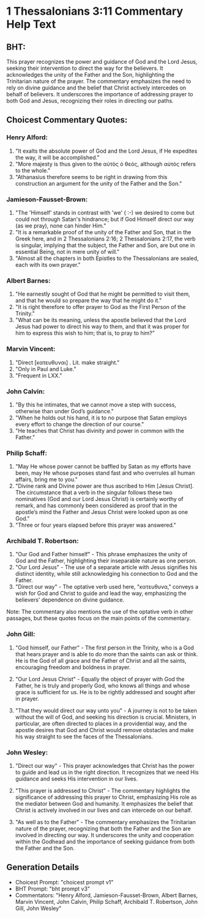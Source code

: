 # 1 Thessalonians 3:11 Commentary Help Text

## BHT:
This prayer recognizes the power and guidance of God and the Lord Jesus, seeking their intervention to direct the way for the believers. It acknowledges the unity of the Father and the Son, highlighting the Trinitarian nature of the prayer. The commentary emphasizes the need to rely on divine guidance and the belief that Christ actively intercedes on behalf of believers. It underscores the importance of addressing prayer to both God and Jesus, recognizing their roles in directing our paths.

## Choicest Commentary Quotes:
### Henry Alford:
1. "It exalts the absolute power of God and the Lord Jesus, if He expedites the way, it will be accomplished."
2. "More majesty is thus given to the αὐτὸς ὁ θεός, although αὐτός refers to the whole."
3. "Athanasius therefore seems to be right in drawing from this construction an argument for the unity of the Father and the Son."

### Jamieson-Fausset-Brown:
1. "The 'Himself' stands in contrast with 'we' ( :-) we desired to come but could not through Satan's hindrance; but if God Himself direct our way (as we pray), none can hinder Him."
2. "It is a remarkable proof of the unity of the Father and Son, that in the Greek here, and in 2 Thessalonians 2:16; 2 Thessalonians 2:17, the verb is singular, implying that the subject, the Father and Son, are but one in essential Being, not in mere unity of will."
3. "Almost all the chapters in both Epistles to the Thessalonians are sealed, each with its own prayer."

### Albert Barnes:
1. "He earnestly sought of God that he might be permitted to visit them, and that he would so prepare the way that he might do it."
2. "It is right therefore to offer prayer to God as the First Person of the Trinity."
3. "What can be its meaning, unless the apostle believed that the Lord Jesus had power to direct his way to them, and that it was proper for him to express this wish to him; that is, to pray to him?"

### Marvin Vincent:
1. "Direct [κατευθυναι] . Lit. make straight." 
2. "Only in Paul and Luke." 
3. "Frequent in LXX."

### John Calvin:
1. "By this he intimates, that we cannot move a step with success, otherwise than under God’s guidance."
2. "When he holds out his hand, it is to no purpose that Satan employs every effort to change the direction of our course."
3. "He teaches that Christ has divinity and power in common with the Father."

### Philip Schaff:
1. "May He whose power cannot be baffled by Satan as my efforts have been, may He whose purposes stand fast and who overrules all human affairs, bring me to you." 
2. "Divine rank and Divine power are thus ascribed to Him [Jesus Christ]. The circumstance that a verb in the singular follows these two nominatives (God and our Lord Jesus Christ) is certainly worthy of remark, and has commonly been considered as proof that in the apostle’s mind the Father and Jesus Christ were looked upon as one God." 
3. "Three or four years elapsed before this prayer was answered."

### Archibald T. Robertson:
1. "Our God and Father himself" - This phrase emphasizes the unity of God and the Father, highlighting their inseparable nature as one person.
2. "Our Lord Jesus" - The use of a separate article with Jesus signifies his distinct identity, while still acknowledging his connection to God and the Father.
3. "Direct our way" - The optative verb used here, "κατευθυνα," conveys a wish for God and Christ to guide and lead the way, emphasizing the believers' dependence on divine guidance.

Note: The commentary also mentions the use of the optative verb in other passages, but these quotes focus on the main points of the commentary.

### John Gill:
1. "God himself, our Father" - The first person in the Trinity, who is a God that hears prayer and is able to do more than the saints can ask or think. He is the God of all grace and the Father of Christ and all the saints, encouraging freedom and boldness in prayer. 

2. "Our Lord Jesus Christ" - Equally the object of prayer with God the Father, he is truly and properly God, who knows all things and whose grace is sufficient for us. He is to be rightly addressed and sought after in prayer. 

3. "That they would direct our way unto you" - A journey is not to be taken without the will of God, and seeking his direction is crucial. Ministers, in particular, are often directed to places in a providential way, and the apostle desires that God and Christ would remove obstacles and make his way straight to see the faces of the Thessalonians.

### John Wesley:
1. "Direct our way" - This prayer acknowledges that Christ has the power to guide and lead us in the right direction. It recognizes that we need His guidance and seeks His intervention in our lives.

2. "This prayer is addressed to Christ" - The commentary highlights the significance of addressing this prayer to Christ, emphasizing His role as the mediator between God and humanity. It emphasizes the belief that Christ is actively involved in our lives and can intercede on our behalf.

3. "As well as to the Father" - The commentary emphasizes the Trinitarian nature of the prayer, recognizing that both the Father and the Son are involved in directing our way. It underscores the unity and cooperation within the Godhead and the importance of seeking guidance from both the Father and the Son.


## Generation Details
- Choicest Prompt: "choicest prompt v1"
- BHT Prompt: "bht prompt v3"
- Commentators: "Henry Alford, Jamieson-Fausset-Brown, Albert Barnes, Marvin Vincent, John Calvin, Philip Schaff, Archibald T. Robertson, John Gill, John Wesley"
